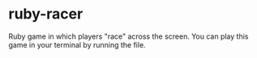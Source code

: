 # ruby-racer
Ruby game in which players "race" across the screen. You can play this game in your terminal by running the file.

